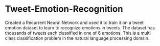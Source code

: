 # Tweet-Emotion-Recognition
Created a Recurrent Neural Network and used it to train it on a tweet emotion dataset to learn to recognize emotions in tweets. The dataset has thousands of tweets each classified in one of 6 emotions. This is a multi class classification problem in the natural language processing domain.

